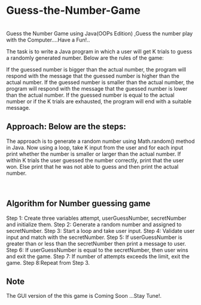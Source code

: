 # Guess-the-Number-Game
<br>
Guess the Number Game  using Java(OOPs Edition) ,Guess the number play with the Computer....Have a Fun!..

The task is to write a Java program in which a user will get K trials to guess a randomly generated number. Below are the rules of the game:

If the guessed number is bigger than the actual number, the program will respond with the message that the guessed number is higher than the actual number.
If the guessed number is smaller than the actual number, the program will respond with the message that the guessed number is lower than the actual number.
If the guessed number is equal to the actual number or if the K trials are exhausted, the program will end with a suitable message.


## Approach: Below are the steps:  

The approach is to generate a random number using Math.random() method in Java.
Now using a loop, take K input from the user and for each input print whether the number is smaller or larger than the actual number.
If within K trials the user guessed the number correctly, print that the user won.
Else print that he was not able to guess and then print the actual number.

<br>

## Algorithm for Number guessing game

Step 1: Create three variables attempt, userGuessNumber, secretNumber and initialize them.
Step 2: Generate a random number and assigned to secretNumber.
Step 3: Start a loop and take user input.
Step 4: Validate user input and match with the secretNumber.
Step 5: If userGuessNumber is greater than or less than the secretNumber then print a message to user.
Step 6: If userGuessNumber is equal to the secretNumber, then user wins and exit the game.
Step 7: If number of attempts exceeds the limit, exit the game.
Step 8:Repeat from Step 3.




## Note 
The GUI version of the this game is Coming Soon ...Stay Tune!.
